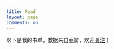```yaml
---
title: Read
layout: page
comments: no
---
```


<p>以下是我的书单，数据来自豆瓣，欢迎<a href="http://www.douban.com/people/wang_daodao/">关注</a>！</p>
<div id="douban"></div>
<script type="text/javascript" src="/media/js/jquery-1.7.1.min.js"></script>
<script type="text/javascript" src="/media/js/douban.js"></script>
<script type="text/javascript">
 var dbapi = new DoubanApi();
 $(document).ready(function(){
  dbapi.show();
 });
</script>